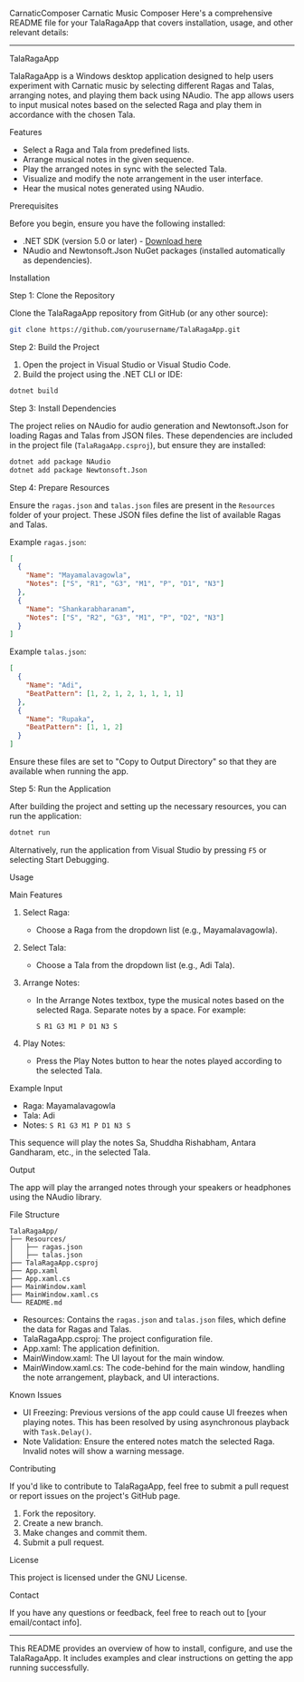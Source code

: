  CarnaticComposer
Carnatic Music Composer
Here's a comprehensive README file for your TalaRagaApp that covers installation, usage, and other relevant details:

---

 TalaRagaApp

TalaRagaApp is a Windows desktop application designed to help users experiment with Carnatic music by selecting different Ragas and Talas, arranging notes, and playing them back using NAudio. The app allows users to input musical notes based on the selected Raga and play them in accordance with the chosen Tala.

 Features

- Select a Raga and Tala from predefined lists.
- Arrange musical notes in the given sequence.
- Play the arranged notes in sync with the selected Tala.
- Visualize and modify the note arrangement in the user interface.
- Hear the musical notes generated using NAudio.

 Prerequisites

Before you begin, ensure you have the following installed:

- .NET SDK (version 5.0 or later) - [Download here](https://dotnet.microsoft.com/download)
- NAudio and Newtonsoft.Json NuGet packages (installed automatically as dependencies).

 Installation

 Step 1: Clone the Repository

Clone the TalaRagaApp repository from GitHub (or any other source):

```bash
git clone https://github.com/yourusername/TalaRagaApp.git
```

 Step 2: Build the Project

1. Open the project in Visual Studio or Visual Studio Code.
2. Build the project using the .NET CLI or IDE:

```bash
dotnet build
```

 Step 3: Install Dependencies

The project relies on NAudio for audio generation and Newtonsoft.Json for loading Ragas and Talas from JSON files. These dependencies are included in the project file (`TalaRagaApp.csproj`), but ensure they are installed:

```bash
dotnet add package NAudio
dotnet add package Newtonsoft.Json
```

 Step 4: Prepare Resources

Ensure the `ragas.json` and `talas.json` files are present in the `Resources` folder of your project. These JSON files define the list of available Ragas and Talas.

Example `ragas.json`:

```json
[
  {
    "Name": "Mayamalavagowla",
    "Notes": ["S", "R1", "G3", "M1", "P", "D1", "N3"]
  },
  {
    "Name": "Shankarabharanam",
    "Notes": ["S", "R2", "G3", "M1", "P", "D2", "N3"]
  }
]
```

Example `talas.json`:

```json
[
  {
    "Name": "Adi",
    "BeatPattern": [1, 2, 1, 2, 1, 1, 1, 1]
  },
  {
    "Name": "Rupaka",
    "BeatPattern": [1, 1, 2]
  }
]
```

Ensure these files are set to "Copy to Output Directory" so that they are available when running the app.

 Step 5: Run the Application

After building the project and setting up the necessary resources, you can run the application:

```bash
dotnet run
```

Alternatively, run the application from Visual Studio by pressing `F5` or selecting Start Debugging.

 Usage

 Main Features

1. Select Raga:
   - Choose a Raga from the dropdown list (e.g., Mayamalavagowla).
  
2. Select Tala:
   - Choose a Tala from the dropdown list (e.g., Adi Tala).
  
3. Arrange Notes:
   - In the Arrange Notes textbox, type the musical notes based on the selected Raga. Separate notes by a space. For example:
     ```
     S R1 G3 M1 P D1 N3 S
     ```

4. Play Notes:
   - Press the Play Notes button to hear the notes played according to the selected Tala.

 Example Input

- Raga: Mayamalavagowla
- Tala: Adi
- Notes: `S R1 G3 M1 P D1 N3 S`

This sequence will play the notes Sa, Shuddha Rishabham, Antara Gandharam, etc., in the selected Tala.

 Output

The app will play the arranged notes through your speakers or headphones using the NAudio library.

 File Structure

```
TalaRagaApp/
├── Resources/
│   ├── ragas.json
│   ├── talas.json
├── TalaRagaApp.csproj
├── App.xaml
├── App.xaml.cs
├── MainWindow.xaml
├── MainWindow.xaml.cs
└── README.md
```

- Resources: Contains the `ragas.json` and `talas.json` files, which define the data for Ragas and Talas.
- TalaRagaApp.csproj: The project configuration file.
- App.xaml: The application definition.
- MainWindow.xaml: The UI layout for the main window.
- MainWindow.xaml.cs: The code-behind for the main window, handling the note arrangement, playback, and UI interactions.

 Known Issues

- UI Freezing: Previous versions of the app could cause UI freezes when playing notes. This has been resolved by using asynchronous playback with `Task.Delay()`.
- Note Validation: Ensure the entered notes match the selected Raga. Invalid notes will show a warning message.

 Contributing

If you'd like to contribute to TalaRagaApp, feel free to submit a pull request or report issues on the project's GitHub page.

1. Fork the repository.
2. Create a new branch.
3. Make changes and commit them.
4. Submit a pull request.

 License

This project is licensed under the GNU License.

 Contact

If you have any questions or feedback, feel free to reach out to [your email/contact info].

---

This README provides an overview of how to install, configure, and use the TalaRagaApp. It includes examples and clear instructions on getting the app running successfully.
